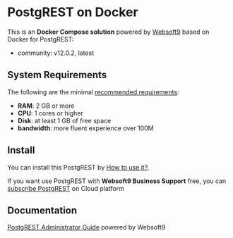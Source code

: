 # PostgREST on Docker  

This is an **Docker Compose solution** powered by [Websoft9](https://www.websoft9.com) based on Docker for PostgREST:


 - community:  v12.0.2, latest


## System Requirements

The following are the minimal [recommended requirements](https://postgrest.org/en/v12/):

* **RAM**: 2 GB or more
* **CPU**: 1 cores or higher
* **Disk**: at least 1 GB of free space
* **bandwidth**: more fluent experience over 100M  

## Install

You can install this PostgREST by [How to use it?](https://github.com/Websoft9/docker-library#how-to-use-it).   

If you want use PostgREST with **Websoft9 Business Support** free, you can [subscribe PostgREST](https://www.websoft9.com/apps) on Cloud platform

## Documentation

[PostgREST Administrator Guide](https://support.websoft9.com/docs/postgrest) powered by Websoft9